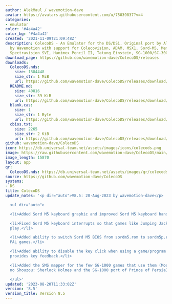 ```yaml
---
author: AlekMaul / wavemotion-dave
avatar: https://avatars.githubusercontent.com/u/75039837?v=4
categories:
- emulator
color: '#4a4a42'
color_bg: '#4a4a42'
created: '2021-11-09T21:09:48Z'
description: ColecoDS - An Emulator for the DS/DSi. Original port by Alekmaul. Phoenix-Edition
  by Wavemotion with support for Colecovision, ADAM, MSX1, Sord-M5, Memotech MTX,
  Spectravision SVI, Hanimex Pencil II, Tatung Einstein, SG-1000/SC-3000 and the Creativision.
download_page: https://github.com/wavemotion-dave/ColecoDS/releases
downloads:
  ColecoDS.nds:
    size: 1384448
    size_str: 1 MiB
    url: https://github.com/wavemotion-dave/ColecoDS/releases/download/8.5/ColecoDS.nds
  README.md:
    size: 40816
    size_str: 39 KiB
    url: https://github.com/wavemotion-dave/ColecoDS/releases/download/8.5/README.md
  blank.cas:
    size: 1
    size_str: 1 Byte
    url: https://github.com/wavemotion-dave/ColecoDS/releases/download/8.5/blank.cas
  cbios.txt:
    size: 2265
    size_str: 2 KiB
    url: https://github.com/wavemotion-dave/ColecoDS/releases/download/8.5/cbios.txt
github: wavemotion-dave/ColecoDS
icon: https://db.universal-team.net/assets/images/icons/colecods.png
image: https://raw.githubusercontent.com/wavemotion-dave/ColecoDS/main/arm9/gfx_data/pdev_tbg0.png
image_length: 15870
layout: app
qr:
  ColecoDS.nds: https://db.universal-team.net/assets/images/qr/colecods-nds.png
source: https://github.com/wavemotion-dave/ColecoDS
systems:
- DS
title: ColecoDS
update_notes: '<p dir="auto">V8.5: 20-Aug-2023 by wavemotion-dave</p>

  <ul dir="auto">

  <li>Added Sord M5 keyboard graphic and improved Sord M5 keyboard handling.</li>

  <li>Fixed Sord M5 keyboard interrupts so that games like Jumping Jack and Drops
  play.</li>

  <li>Added ability to switch Sord M5 BIOS from sordm5.rom to sordm5p.rom when playing
  PAL games.</li>

  <li>Added ability to disable the key click when using a game/program that already
  provides key feedback.</li>

  <li>Added the SMS mapper for the few SG-1000 games that use them (Most notably Loretta
  no Shouzou: Sherlock Holmes and the SG-1000 port of Prince of Persia).</li>

  </ul>'
updated: '2023-08-20T11:33:02Z'
version: '8.5'
version_title: Version 8.5
---
```

